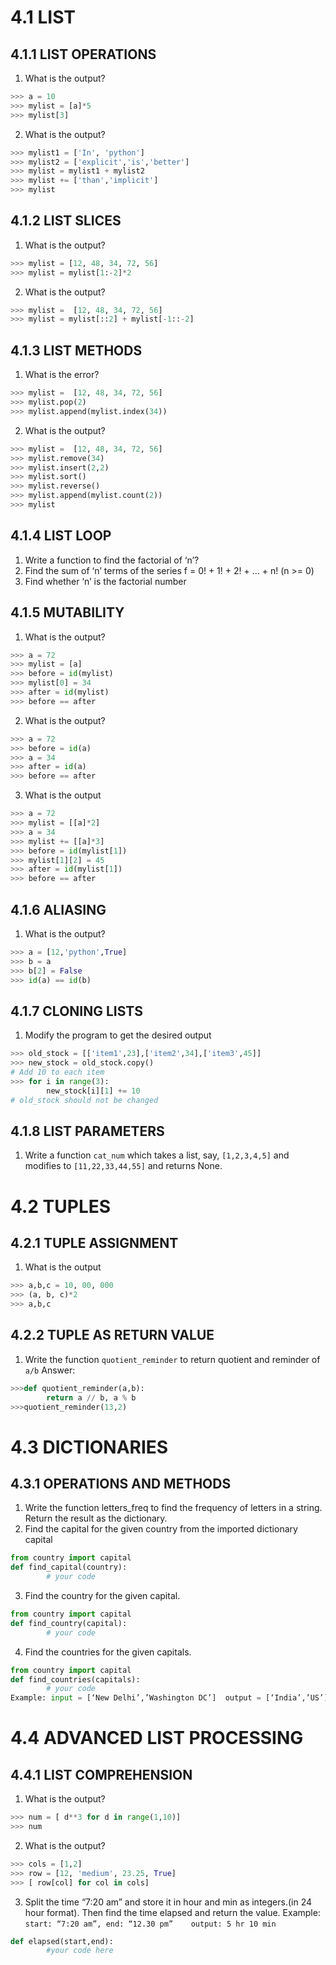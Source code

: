 # 4.1 LIST
## 4.1.1 LIST OPERATIONS

1. What is the output?
```python
>>> a = 10
>>> mylist = [a]*5
>>> mylist[3]
```
2.  What is the output?
```python
>>> mylist1 = ['In', 'python']
>>> mylist2 = ['explicit','is','better']
>>> mylist = mylist1 + mylist2
>>> mylist += ['than','implicit']
>>> mylist
```
## 4.1.2 LIST SLICES
1. What is the output?
```python
>>> mylist = [12, 48, 34, 72, 56]
>>> mylist = mylist[1:-2]*2
```
2. What is the output?
```python
>>> mylist =  [12, 48, 34, 72, 56]
>>> mylist = mylist[::2] + mylist[-1::-2]
```

## 4.1.3 LIST METHODS
1. What is the error?
```python
>>> mylist =  [12, 48, 34, 72, 56]
>>> mylist.pop(2)
>>> mylist.append(mylist.index(34))
```
2. What is the output?
```python
>>> mylist =  [12, 48, 34, 72, 56]
>>> mylist.remove(34)
>>> mylist.insert(2,2)
>>> mylist.sort()
>>> mylist.reverse()
>>> mylist.append(mylist.count(2))
>>> mylist
```

## 4.1.4 LIST LOOP
1.	Write a function to find the factorial of ‘n’?
2.	Find the sum of ‘n’ terms of the series
f = 0! + 1! + 2! + … +  n!  		(n >= 0)
3.	Find whether ‘n’ is the factorial number


## 4.1.5 MUTABILITY
1. What is the output?
```python
>>> a = 72
>>> mylist = [a]
>>> before = id(mylist)
>>> mylist[0] = 34
>>> after = id(mylist)
>>> before == after
```
2. What is the output?
``` python
>>> a = 72
>>> before = id(a)
>>> a = 34
>>> after = id(a)
>>> before == after
```
3. What is the output
```python
>>> a = 72
>>> mylist = [[a]*2]
>>> a = 34
>>> mylist += [[a]*3]
>>> before = id(mylist[1])
>>> mylist[1][2] = 45 
>>> after = id(mylist[1])
>>> before == after
```
## 4.1.6 ALIASING

1. What is the output?
```python
>>> a = [12,'python',True]
>>> b = a
>>> b[2] = False
>>> id(a) == id(b)
```
## 4.1.7 CLONING LISTS
1. Modify the program to get the desired output
```python
>>> old_stock = [['item1',23],['item2',34],['item3',45]]
>>> new_stock = old_stock.copy()
# Add 10 to each item
>>> for i in range(3):
        new_stock[i][1] += 10
# old_stock should not be changed
```
## 4.1.8 LIST PARAMETERS
1. Write a function `cat_num` which takes a list, say, ```[1,2,3,4,5]``` and modifies to  ```[11,22,33,44,55]``` and returns None.

# 4.2 TUPLES

## 4.2.1 TUPLE ASSIGNMENT
1. What is the output
```python
>>> a,b,c = 10, 00, 000
>>> (a, b, c)*2
>>> a,b,c
```

## 4.2.2 TUPLE AS RETURN VALUE
1. Write the function `quotient_reminder` to return quotient and reminder of ```a/b```
Answer:
``` python
>>>def quotient_reminder(a,b):
        return a // b, a % b
>>>quotient_reminder(13,2)
```

# 4.3 DICTIONARIES
## 4.3.1 OPERATIONS AND METHODS
1. Write the function letters_freq to find the frequency of letters in a string. Return the result as the dictionary.
2. Find the capital for the given country from  the imported dictionary capital
```python
from country import capital
def find_capital(country):
        # your code

```
3. Find the country for the given capital.
```python
from country import capital
def find_country(capital):
        # your code
```
4. Find the countries for the given capitals.
```python
from country import capital
def find_countries(capitals):
        # your code
Example: input = [‘New Delhi’,’Washington DC’]  output = [‘India’,’US’]
```

# 4.4 ADVANCED LIST PROCESSING
## 4.4.1 LIST COMPREHENSION
1. What is the output?
```python
>>> num = [ d**3 for d in range(1,10)]
>>> num
```

2. What is the output?
```python
>>> cols = [1,2]
>>> row = [12, 'medium', 23.25, True]
>>> [ row[col] for col in cols]
```

3. Split the time “7:20 am” and store it in hour and min as integers.(in 24 hour format). Then find the time elapsed and return the value.
Example: 
```start: “7:20 am”, end: “12.30 pm” 	output: 5 hr 10 min```
```python
def elapsed(start,end):
        #your code here
```


